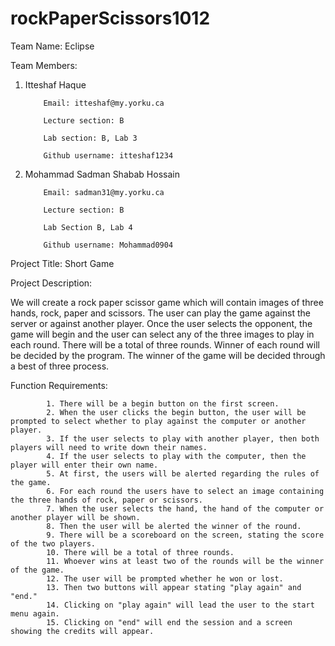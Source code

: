 # rockPaperScissors1012
Team Name: Eclipse

Team Members:
1.	Itteshaf Haque

            Email: itteshaf@my.yorku.ca
      
            Lecture section: B
      
            Lab section: B, Lab 3
            
            Github username: itteshaf1234




2.	Mohammad Sadman Shabab Hossain

            Email: sadman31@my.yorku.ca

            Lecture section: B

            Lab Section B, Lab 4
            
            Github username: Mohammad0904




Project Title: Short Game

Project Description: 

We will create a rock paper scissor game which will contain images of three hands, rock, paper and scissors. The user can play the game against the server or against another player. Once the user selects the opponent, the game will begin and the user can select any of the three images to play in each round. There will be a total of three rounds. Winner of each round will be decided by the program. The winner of the game will be decided through a best of three process. 


Function Requirements:

            1. There will be a begin button on the first screen.
            2. When the user clicks the begin button, the user will be prompted to select whether to play against the computer or another player. 
            3. If the user selects to play with another player, then both players will need to write down their names.
            4. If the user selects to play with the computer, then the player will enter their own name.
            5. At first, the users will be alerted regarding the rules of the game.
            6. For each round the users have to select an image containing the three hands of rock, paper or scissors.
            7. When the user selects the hand, the hand of the computer or another player will be shown.
            8. Then the user will be alerted the winner of the round.
            9. There will be a scoreboard on the screen, stating the score of the two players.
            10. There will be a total of three rounds.
            11. Whoever wins at least two of the rounds will be the winner of the game. 
            12. The user will be prompted whether he won or lost.
            13. Then two buttons will appear stating "play again" and "end."
            14. Clicking on "play again" will lead the user to the start menu again.
            15. Clicking on "end" will end the session and a screen showing the credits will appear.




